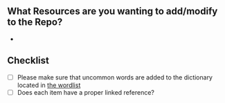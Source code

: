 ## What Resources are you wanting to add/modify to the Repo?
-

## Checklist
- [ ] Please make sure that uncommon words are added to the dictionary located in [the wordlist](../config/.wordlist.txt)
- [ ] Does each item have a proper linked reference?
